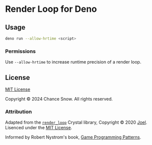 # Render Loop for Deno

## Usage

```sh
deno run --allow-hrtime <script>
```

### Permissions

Use `--allow-hrtime` to increase runtime precision of a render loop.

## License

[MIT License](https://opensource.org/licenses/MIT)

Copyright &copy; 2024 Chance Snow. All rights reserved.

### Attribution

Adapted from the [`render_loop`](https://www.shardbox.org/shards/render_loop) Crystal library, Copyright &copy; 2020 [Joel](https://github.com/da1nerd). Lisenced under the [MIT License](https://github.com/da1nerd/render_loop/blob/master/LICENSE).

Informed by Robert Nystrom's book, [Game Programming Patterns](http://gameprogrammingpatterns.com).
